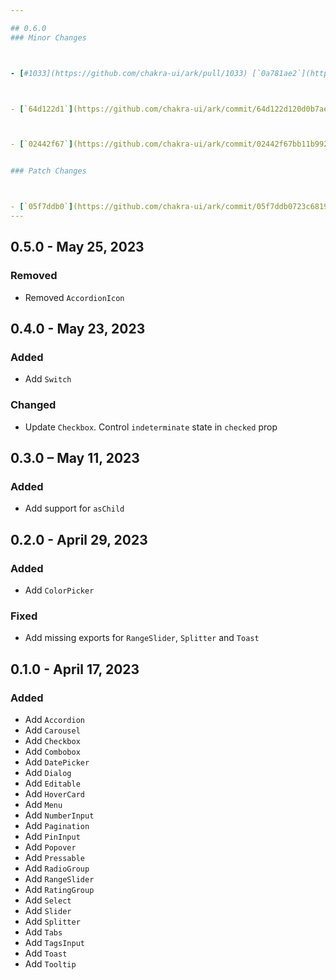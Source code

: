 ```yaml
---

## 0.6.0
### Minor Changes



- [#1033](https://github.com/chakra-ui/ark/pull/1033) [`0a781ae2`](https://github.com/chakra-ui/ark/commit/0a781ae2f1cf0f419dc559db5dbea1ee0b8cfddc) Thanks [@cschroeter](https://github.com/cschroeter)! - Add `DatePicker`



- [`64d122d1`](https://github.com/chakra-ui/ark/commit/64d122d120d0b7aebb1cf168e2a57fa615ca3243) Thanks [@cschroeter](https://github.com/cschroeter)! - Exposed direct access to the Splitter component's internal API, enabling more control over the component's state.



- [`02442f67`](https://github.com/chakra-ui/ark/commit/02442f67bb11b992ff9c1ca13ab7c8cff496ff64) Thanks [@cschroeter](https://github.com/cschroeter)! - Updated all @zag-js dependencies to their latest versions


### Patch Changes



- [`05f7ddb0`](https://github.com/chakra-ui/ark/commit/05f7ddb0723c68198dbee03a6376da7915b1eb9e) Thanks [@cschroeter](https://github.com/cschroeter)! - Introduced the onLongPress property to the <Pressable /> component. This new functionality allows users to define the delay for a long-press event, providing finer control over the user interaction experience.
---
```


## 0.5.0 - May 25, 2023

### Removed

- Removed `AccordionIcon`

## 0.4.0 - May 23, 2023

### Added

- Add `Switch`

### Changed

- Update `Checkbox`. Control `indeterminate` state in `checked` prop

## 0.3.0 – May 11, 2023

### Added

- Add support for `asChild`

## 0.2.0 - April 29, 2023

### Added

- Add `ColorPicker`

### Fixed

- Add missing exports for `RangeSlider`, `Splitter` and `Toast`

## 0.1.0 - April 17, 2023

### Added

- Add `Accordion`
- Add `Carousel`
- Add `Checkbox`
- Add `Combobox`
- Add `DatePicker`
- Add `Dialog`
- Add `Editable`
- Add `HoverCard`
- Add `Menu`
- Add `NumberInput`
- Add `Pagination`
- Add `PinInput`
- Add `Popover`
- Add `Pressable`
- Add `RadioGroup`
- Add `RangeSlider`
- Add `RatingGroup`
- Add `Select`
- Add `Slider`
- Add `Splitter`
- Add `Tabs`
- Add `TagsInput`
- Add `Toast`
- Add `Tooltip`
